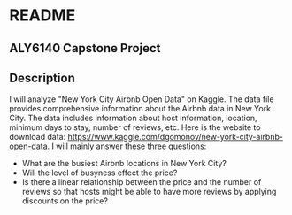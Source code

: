 # README
## ALY6140 Capstone Project
## Description
I will analyze "New York City Airbnb Open Data" on Kaggle. The data file provides comprehensive information about the Airbnb data in New York City. The data includes information about host information, location, minimum days to stay, number of reviews, etc. Here is the website to download data: https://www.kaggle.com/dgomonov/new-york-city-airbnb-open-data.
I will mainly answer these three questions:
* What are the busiest Airbnb locations in New York City?
* Will the level of busyness effect the price?
* Is there a linear relationship between the price and the number of reviews so that hosts might be able to have more reviews by applying discounts on the price? 